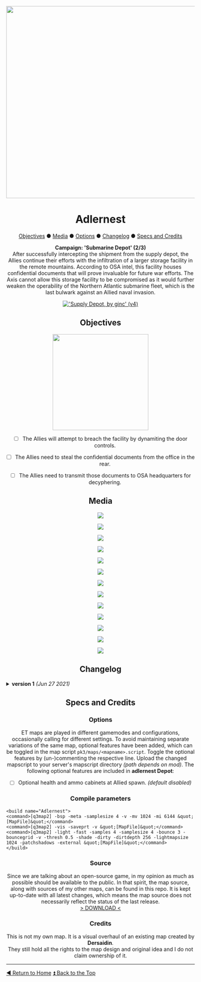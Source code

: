 <!-- HEADER -->
<div align="center">
 
<a href="https://raw.githubusercontent.com/realkemon/home/master/levelshots/adlernest/adlernest.png"><img src="https://raw.githubusercontent.com/realkemon/home/master/levelshots/adlernest/adlernest.png" width="512"/></a>

# Adlernest
 
<!-- TOC -->
<a href="https://github.com/realkemon/home/blob/master/pages/etl_adlernest.md#objectives">Objectives</a> ● <a href="https://github.com/realkemon/home/blob/master/pages/etl_adlernest.md#media">Media</a> ● <a href="https://github.com/realkemon/home/blob/master/pages/etl_adlernest.md#options">Options</a> ● <a href="https://github.com/realkemon/home/blob/master/pages/etl_adlernest.md#changelog">Changelog</a> ● <a href="https://github.com/realkemon/home/blob/master/pages/etl_adlernest.md#specs_and_credits">Specs and Credits</a>
<!-- STORY -->
**Campaign: 'Submarine Depot' (2/3)**
 <br>
After successfully intercepting the shipment from the supply depot, the Allies continue their efforts with the infiltration of a larger storage facility in the remote mountains. According to OSA intel, this facility houses confidential documents that will prove invaluable for future war efforts. The Axis cannot allow this storage facility to be compromised as it would further weaken the operability of the Northern Atlantic submarine fleet, which is the last bulwark against an Allied naval invasion.
<br>
 
<a href="https://www.moddb.com/mods/etlegacy/addons/supply-depot-by-ginc-v4" title="Download 'Supply Depot, by ginc' (v4) - Mod DB" target="_blank"><img src="https://button.moddb.com/download/medium/210427.png" alt="'Supply Depot, by ginc' (v4)" /></a>

## Objectives
 
<a href="https://raw.githubusercontent.com/realkemon/home/master/levelshots/adlernest/adlernest_cc_overlay.png"><img src="https://raw.githubusercontent.com/realkemon/home/master/levelshots/adlernest/adlernest_cc_overlay.png" width="256"/></a>
 
* [ ] The Allies will attempt to breach the facility by dynamiting the door controls.
* [ ] The Allies need to steal the confidential documents from the office in the rear.
* [ ] The Allies need to transmit those documents to OSA headquarters for decyphering.


## Media
<a href="https://raw.githubusercontent.com/realkemon/home/master/levelshots/adlernest/adlernest1.jpg"><img src="https://raw.githubusercontent.com/realkemon/home/master/levelshots/adlernest/adlernest1.jpg"></a>

<a href="https://raw.githubusercontent.com/realkemon/home/master/levelshots/adlernest/adlernest2.jpg"><img src="https://raw.githubusercontent.com/realkemon/home/master/levelshots/adlernest/adlernest2.jpg"></a>

<a href="https://raw.githubusercontent.com/realkemon/home/master/levelshots/adlernest/adlernest3.jpg"><img src="https://raw.githubusercontent.com/realkemon/home/master/levelshots/adlernest/adlernest3.jpg"></a>

<a href="https://raw.githubusercontent.com/realkemon/home/master/levelshots/adlernest/adlernest4.jpg"><img src="https://raw.githubusercontent.com/realkemon/home/master/levelshots/adlernest/adlernest4.jpg"></a>

<a href="https://raw.githubusercontent.com/realkemon/home/master/levelshots/adlernest/adlernest5.jpg"><img src="https://raw.githubusercontent.com/realkemon/home/master/levelshots/adlernest/adlernest5.jpg"></a>

<a href="https://raw.githubusercontent.com/realkemon/home/master/levelshots/adlernest/adlernest6.jpg"><img src="https://raw.githubusercontent.com/realkemon/home/master/levelshots/adlernest/adlernest6.jpg"></a>

<a href="https://raw.githubusercontent.com/realkemon/home/master/levelshots/adlernest/adlernest7.jpg"><img src="https://raw.githubusercontent.com/realkemon/home/master/levelshots/adlernest/adlernest7.jpg"></a>

<a href="https://raw.githubusercontent.com/realkemon/home/master/levelshots/adlernest/adlernest8.jpg"><img src="https://raw.githubusercontent.com/realkemon/home/master/levelshots/adlernest/adlernest8.jpg"></a>

<a href="https://raw.githubusercontent.com/realkemon/home/master/levelshots/adlernest/adlernest9.jpg"><img src="https://raw.githubusercontent.com/realkemon/home/master/levelshots/adlernest/adlernest9.jpg"></a>

<a href="https://raw.githubusercontent.com/realkemon/home/master/levelshots/adlernest/adlernest10.jpg"><img src="https://raw.githubusercontent.com/realkemon/home/master/levelshots/adlernest/adlernest10.jpg"></a>

<a href="https://raw.githubusercontent.com/realkemon/home/master/levelshots/adlernest/adlernest11.jpg"><img src="https://raw.githubusercontent.com/realkemon/home/master/levelshots/adlernest/adlernest11.jpg"></a>

<a href="https://raw.githubusercontent.com/realkemon/home/master/levelshots/adlernest/adlernest12.jpg"><img src="https://raw.githubusercontent.com/realkemon/home/master/levelshots/adlernest/adlernest12.jpg"></a>

<a href="https://raw.githubusercontent.com/realkemon/home/master/levelshots/adlernest/adlernest13.jpg"><img src="https://raw.githubusercontent.com/realkemon/home/master/levelshots/adlernest/adlernest13.jpg"></a>

## Changelog

</div>

<details>
 <summary><b>version 1</b> <i>(Jun 27 2021)</i></summary>
 
* [x] Added targetname and scriptname to nearly all in-game entities to enable server admins to build custom scripts if desired.
* [x] Extended map skywards to allow for free shoutcaster/spectator movement.
* [x] Added unique `id`s for spawn slots to prepare [this](https://github.com/etlegacy/etlegacy/issues/1641) feature.
* [x] Comprehensive rework of structural mesh to improve on VIS.
* [x] Removed player collision from noticeboards, picture frames, lying doors etc.
* [x] Colour-coded bunker sections for easier call-outs.
* [x] Dispersed spawn points to declutter mass spawn events.
* [x] Increased player count to 32v32.
</details>

<div align="center">

## Specs and Credits

### Options
 
ET maps are played in different gamemodes and configurations, occasionally calling for different settings. To avoid maintaining separate variations of the same map, optional features have been added, which can be toggled in the map script `pk3/maps/<mapname>.script`. Toggle the optional features by (un-)commenting the respective line. Upload the changed mapscript to your server's mapscript directory *(path depends on mod)*. The following optional features are included in **adlernest Depot**:
* [ ] Optional health and ammo cabinets at Allied spawn. *(default disabled)*
 
 
### Compile parameters

</div>

```
<build name="Adlernest">
<command>[q3map2] -bsp -meta -samplesize 4 -v -mv 1024 -mi 6144 &quot;[MapFile]&quot;</command>
<command>[q3map2] -vis -saveprt -v &quot;[MapFile]&quot;</command>
<command>[q3map2] -light -fast -samples 4 -samplesize 4 -bounce 3 -bouncegrid -v -thresh 0.5 -shade -dirty -dirtdepth 256 -lightmapsize 1024 -patchshadows -external &quot;[MapFile]&quot;</command>
</build>
```

<div align="center">
 
### Source
Since we are talking about an open-source game, in my opinion as much as possible should be available to the public. In that spirit, the map source, along with sources of my other maps, can be found in this repo. It is kept up-to-date with all latest changes, which means the map source does not necessarily reflect the status of the last release.
<br>
<a href="https://github.com/realkemon/home/tree/master/maps">> DOWNLOAD <</a>
 
### Credits
This is not my own map. It is a visual overhaul of an existing map created by **Dersaidin**.
<br>
They still hold all the rights to the map design and original idea and I do not claim ownership of it.

</div>

----
[:arrow_backward: Return to Home](https://github.com/realkemon/home/blob/master/README.md) [:arrow_double_up: Back to the Top](https://github.com/realkemon/home/blob/master/pages/etl_adlernest.md)
